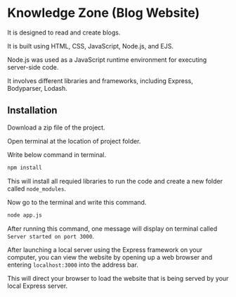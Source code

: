 
# Knowledge Zone (Blog Website)

It is designed to read and create blogs.

It is built using HTML, CSS, JavaScript, Node.js, and EJS.

Node.js was used as a JavaScript runtime environment for executing server-side code.

It involves different libraries and frameworks, including Express, Bodyparser, Lodash.

## Installation

Download a zip file of the project.

Open terminal at the location of project folder.

Write below command in terminal.

```bash
npm install 

```

This will install all requied libraries to run the code and create a new folder called `node_modules`.

Now go to the terminal and write this command.

```bash
node app.js 

```

After running this command, one message will display on terminal called `Server started on port 3000`.

After launching a local server using the Express framework on your computer, you can view the website by opening up a web browser and entering `localhost:3000` into the address bar. 

This will direct your browser to load the website that is being served by your local Express server.
